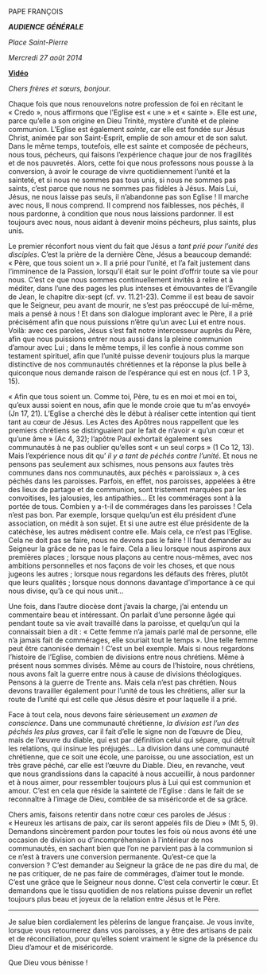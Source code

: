 PAPE FRANÇOIS

***AUDIENCE*** ***GÉNÉRALE***

*Place Saint-Pierre*

*Mercredi 27 août 2014*

**[Vidéo](http://player.rv.va/vaticanplayer.asp?language=it&tic=VA_PM7WMI3P)**

*Chers frères et sœurs, bonjour.*

Chaque fois que nous renouvelons notre profession de foi en récitant le « Credo », nous affirmons que l’Eglise est « une » et « sainte ». Elle est *une*, parce qu’elle a son origine en Dieu Trinité, mystère d’unité et de pleine communion. L’Eglise est également *sainte*, car elle est fondée sur Jésus Christ, animée par son Saint-Esprit, emplie de son amour et de son salut. Dans le même temps, toutefois, elle est sainte et composée de pécheurs, nous tous, pécheurs, qui faisons l’expérience chaque jour de nos fragilités et de nos pauvretés. Alors, cette foi que nous professons nous pousse à la conversion, à avoir le courage de vivre quotidiennement l’unité et la sainteté, et si nous ne sommes pas tous unis, si nous ne sommes pas saints, c’est parce que nous ne sommes pas fidèles à Jésus. Mais Lui, Jésus, ne nous laisse pas seuls, il n’abandonne pas son Eglise ! Il marche avec nous, Il nous comprend. Il comprend nos faiblesses, nos péchés, il nous pardonne, à condition que nous nous laissions pardonner. Il est toujours avec nous, nous aidant à devenir moins pécheurs, plus saints, plus unis.

Le premier réconfort nous vient du fait que Jésus a *tant prié pour l’unité des disciples*. C’est la prière de la dernière Cène, Jésus a beaucoup demandé: « Père, que tous soient un ». Il a prié pour l’unité, et l’a fait justement dans l’imminence de la Passion, lorsqu’il était sur le point d’offrir toute sa vie pour nous. C’est ce que nous sommes continuellement invités à relire et à méditer, dans l’une des pages les plus intenses et émouvantes de l’Evangile de Jean, le chapitre dix-sept (cf. vv. 11.21-23). Comme il est beau de savoir que le Seigneur, peu avant de mourir, ne s’est pas préoccupé de lui-même, mais a pensé à nous ! Et dans son dialogue implorant avec le Père, il a prié précisément afin que nous puissions n’être qu’un avec Lui et entre nous. Voilà: avec ces paroles, Jésus s’est fait notre intercesseur auprès du Père, afin que nous puissions entrer nous aussi dans la pleine communion d’amour avec Lui ; dans le même temps, il les confie à nous comme son testament spirituel, afin que l’unité puisse devenir toujours plus la marque distinctive de nos communautés chrétiennes et la réponse la plus belle à quiconque nous demande raison de l’espérance qui est en nous (cf. 1 P 3, 15).

« Afin que tous soient un. Comme toi, Père, tu es en moi et moi en toi, qu’eux aussi soient en nous, afin que le monde croie que tu m'as envoyé» (Jn 17, 21). L’Eglise a cherché dès le début à réaliser cette intention qui tient tant au cœur de Jésus. Les Actes des Apôtres nous rappellent que les premiers chrétiens se distinguaient par le fait de n’avoir « qu’un cœur et qu’une âme » (Ac 4, 32); l’apôtre Paul exhortait également ses communautés à ne pas oublier qu’elles sont « un seul corps » (1 Co 12, 13). Mais l’expérience nous dit qu’ *il y a tant de péchés contre l’unité*. Et nous ne pensons pas seulement aux schismes, nous pensons aux fautes très communes dans nos communautés, aux péchés « paroissiaux », à ces péchés dans les paroisses. Parfois, en effet, nos paroisses, appelées à être des lieux de partage et de communion, sont tristement marquées par les convoitises, les jalousies, les antipathies... Et les commérages sont à la portée de tous. Combien y a-t-il de commérages dans les paroisses ! Cela n’est pas bon. Par exemple, lorsque quelqu’un est élu président d’une association, on médit à son sujet. Et si une autre est élue présidente de la catéchèse, les autres médisent contre elle. Mais cela, ce n’est pas l’Eglise. Cela ne doit pas se faire, nous ne devons pas le faire ! Il faut demander au Seigneur la grâce de ne pas le faire. Cela a lieu lorsque nous aspirons aux premières places ; lorsque nous plaçons au centre nous-mêmes, avec nos ambitions personnelles et nos façons de voir les choses, et que nous jugeons les autres ; lorsque nous regardons les défauts des frères, plutôt que leurs qualités ; lorsque nous donnons davantage d’importance à ce qui nous divise, qu’à ce qui nous unit...

Une fois, dans l’autre diocèse dont j’avais la charge, j’ai entendu un commentaire beau et intéressant. On parlait d’une personne âgée qui pendant toute sa vie avait travaillé dans la paroisse, et quelqu’un qui la connaissait bien a dit : « Cette femme n’a jamais parlé mal de personne, elle n’a jamais fait de commérages, elle souriait tout le temps ». Une telle femme peut être canonisée demain ! C’est un bel exemple. Mais si nous regardons l’histoire de l’Eglise, combien de divisions entre nous chrétiens. Même à présent nous sommes divisés. Même au cours de l’histoire, nous chrétiens, nous avons fait la guerre entre nous à cause de divisions théologiques. Pensons à la guerre de Trente ans. Mais cela n’est pas chrétien. Nous devons travailler également pour l’unité de tous les chrétiens, aller sur la route de l’unité qui est celle que Jésus désire et pour laquelle il a prié.

Face à tout cela, nous devons faire sérieusement *un examen de conscience*. Dans une communauté chrétienne, *la division est l’un des péchés les plus graves*, car il fait d’elle le signe non de l’œuvre de Dieu, mais de l’œuvre du diable, qui est par définition celui qui sépare, qui détruit les relations, qui insinue les préjugés... La division dans une communauté chrétienne, que ce soit une école, une paroisse, ou une association, est un très grave péché, car elle est l’œuvre du Diable. Dieu, en revanche, veut que nous grandissions dans la capacité à nous accueillir, à nous pardonner et à nous aimer, pour ressembler toujours plus à Lui qui est communion et amour. C’est en cela que réside la sainteté de l’Eglise : dans le fait de se reconnaître à l’image de Dieu, comblée de sa miséricorde et de sa grâce.

Chers amis, faisons retentir dans notre cœur ces paroles de Jésus : « Heureux les artisans de paix, car ils seront appelés fils de Dieu » (Mt 5, 9). Demandons sincèrement pardon pour toutes les fois où nous avons été une occasion de division ou d’incompréhension à l’intérieur de nos communautés, en sachant bien que l’on ne parvient pas à la communion si ce n’est à travers une conversion permanente. Qu’est-ce que la conversion ? C’est demander au Seigneur la grâce de ne pas dire du mal, de ne pas critiquer, de ne pas faire de commérages, d’aimer tout le monde. C’est une grâce que le Seigneur nous donne. C’est cela convertir le cœur. Et demandons que le tissu quotidien de nos relations puisse devenir un reflet toujours plus beau et joyeux de la relation entre Jésus et le Père.

* * *

Je salue bien cordialement les pèlerins de langue française. Je vous invite, lorsque vous retournerez dans vos paroisses, a y être des artisans de paix et de réconciliation, pour qu’elles soient vraiment le signe de la présence du Dieu d’amour et de miséricorde.

Que Dieu vous bénisse !
